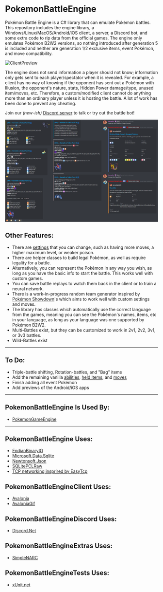 # PokemonBattleEngine

Pokémon Battle Engine is a C# library that can emulate Pokémon battles.
This repository includes the engine library, a Windows/Linux/MacOS/Android/iOS client, a server, a Discord bot, and some extra code to rip data from the official games.
The engine only emulates Pokémon B2W2 versions, so nothing introduced after generation 5 is included and neither are generation 1/2 exclusive items, event Pokémon, and move compatibility.

![ClientPreview](Client%20Preview.gif)

The engine does not send information a player should not know; information only gets sent to each player/spectator when it is revealed.
For example, a client has no way of knowing if the opponent has sent out a Pokémon with Illusion, the opponent's nature, stats, Hidden Power damage/type, unused item/moves, etc.
Therefore, a custom/modified client cannot do anything more than an ordinary player unless it is hosting the battle. A lot of work has been done to prevent any cheating.

Join our _(new-ish)_ [Discord server](https://discord.gg/Z4Mn9qX) to talk or try out the battle bot!

![DiscordPreview](Discord%20Preview.png)

## Other Features:
* There are [settings](PokemonBattleEngine/Data/Settings.cs) that you can change, such as having more moves, a higher maximum level, or weaker poison.
* There are helper classes to build legal Pokémon, as well as require legality for a battle.
* Alternatively, you can represent the Pokémon in any way you wish, as long as you have the basic info to start the battle. This works well with custom games.
* You can save battle replays to watch them back in the client or to train a neural network.
* There is a work-in-progress random team generator inspired by [Pokémon Showdown](https://github.com/smogon/pokemon-showdown)'s which aims to work well with custom settings and moves.
* The library has classes which automatically use the correct language from the games, meaning you can see the Pokémon's names, items, etc in your language, as long as your language was one supported by Pokémon B2W2.
* Multi-Battles exist, but they can be customized to work in 2v1, 2v2, 3v1, or 3v3 battles.
* Wild-Battles exist

----
## To Do:
* Triple-battle shifting, Rotation-battles, and "Bag" items
* Add the remaining vanilla [abilities](To%20Do%20Abilities.txt), [held items](To%20Do%20Items.txt), and [moves](To%20Do%20Moves.txt)
* Finish adding all event Pokémon
* Add previews of the Android/iOS apps

----
## PokemonBattleEngine Is Used By:
* [PokemonGameEngine](https://github.com/Kermalis/PokemonGameEngine)

----
## PokemonBattleEngine Uses:
* [EndianBinaryIO](https://github.com/Kermalis/EndianBinaryIO)
* [Microsoft.Data.Sqlite](https://docs.microsoft.com/en-us/ef/core)
* [Newtonsoft.Json](https://github.com/JamesNK/Newtonsoft.Json)
* [SQLitePCLRaw](https://github.com/ericsink/SQLitePCL.raw)
* [TCP networking insprired by EasyTcp](https://github.com/Job79/EasyTcp)

## PokemonBattleEngineClient Uses:
* [Avalonia](https://github.com/AvaloniaUI/Avalonia)
* [AvaloniaGif](https://github.com/jmacato/AvaloniaGif)

## PokemonBattleEngineDiscord Uses:
* [Discord.Net](https://github.com/RogueException/Discord.Net)

## PokemonBattleEngineExtras Uses:
* [SimpleNARC](https://github.com/Kermalis/SimpleNARC)

## PokemonBattleEngineTests Uses:
* [xUnit.net](https://github.com/xunit/xunit)